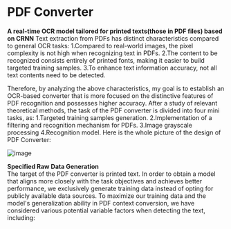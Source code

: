 # PDF Converter
**A real-time OCR model tailored for printed texts(those in PDF files) based on CRNN**
Text extraction from PDFs has distinct characteristics compared to general OCR tasks:
1.Compared to real-world images, the pixel complexity is not high when recognizing text in PDFs.
2.The content to be recognized consists entirely of printed fonts, making it easier to build targeted training samples.
3.To enhance text information accuracy, not all text contents need to be detected.

Therefore, by analyzing the above characteristics, my goal is to establish an OCR-based converter that is more focused on the distinctive features of PDF recognition and possesses higher accuracy.
After a study of relevant theoretical methods, the task of the PDF converter is divided into four mini tasks, as: 
1.Targeted training samples generation. 
2.Implementation of a filtering and recognition mechanism for PDFs. 
3.Image grayscale processing
4.Recognition model. 
Here is the whole picture of the design of PDF Converter: 

![image](https://github.com/Venyus/OCR/assets/118938648/d759b065-0e3d-4ef0-a4c2-c49f36529cc2)

**Specified Raw Data Generation**  
The target of the PDF converter is printed text. In order to obtain a model that aligns more closely with the task objectives and achieves better performance, we exclusively generate training data instead of opting for publicly available data sources.
To maximize our training data and the model's generalization ability in PDF context conversion, we have considered various potential variable factors when detecting the text, including:
